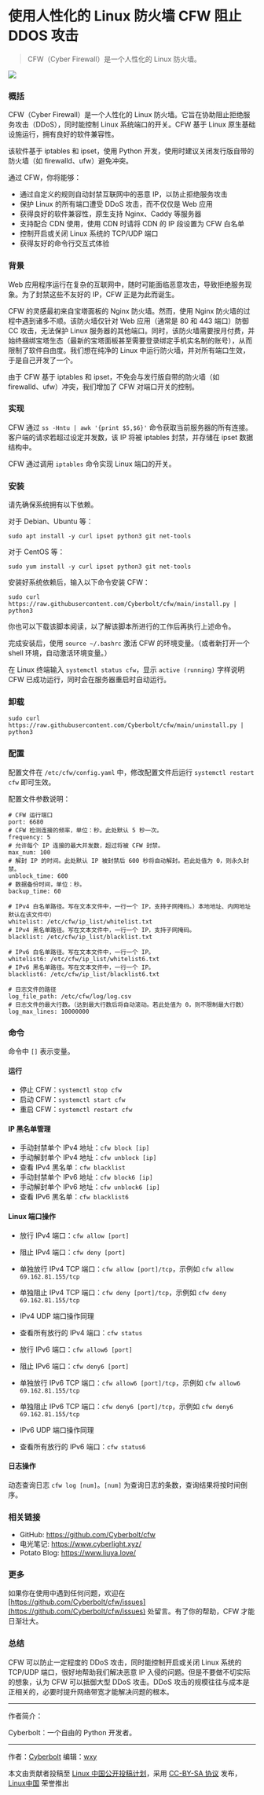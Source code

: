 [#]: subject: "使用人性化的 Linux 防火墙 CFW 阻止 DDOS 攻击"
[#]: author: "Cyberbolt https://www.zhihu.com/people/cyberbolt"
[#]: keywords: "CFW Linux DDOS 分布式拒绝服务攻击 网络安全"
[#]: url: "https://linux.cn/article-15412-1.html"

使用人性化的 Linux 防火墙 CFW 阻止 DDOS 攻击
======

> CFW（Cyber Firewall）是一个人性化的 Linux 防火墙。

![](https://www.cyberlight.xyz/static/picture-bed/20221118-CFW-Article/Cyber-Security.jpg)

### 概括

CFW（Cyber Firewall）是一个人性化的 Linux 防火墙。它旨在协助阻止拒绝服务攻击（DDoS），同时能控制 Linux 系统端口的开关。CFW 基于 Linux 原生基础设施运行，拥有良好的软件兼容性。

该软件基于 iptables 和 ipset，使用 Python 开发，使用时建议关闭发行版自带的防火墙（如 firewalld、ufw）避免冲突。

通过 CFW，你将能够：

- 通过自定义的规则自动封禁互联网中的恶意 IP，以防止拒绝服务攻击
- 保护 Linux 的所有端口遭受 DDoS 攻击，而不仅仅是 Web 应用
- 获得良好的软件兼容性，原生支持 Nginx、Caddy 等服务器
- 支持配合 CDN 使用，使用 CDN 时请将 CDN 的 IP 段设置为 CFW 白名单
- 控制开启或关闭 Linux 系统的 TCP/UDP 端口
- 获得友好的命令行交互式体验

### 背景

Web 应用程序运行在复杂的互联网中，随时可能面临恶意攻击，导致拒绝服务现象。为了封禁这些不友好的 IP，CFW 正是为此而诞生。

CFW 的灵感最初来自宝塔面板的 Nginx 防火墙。然而，使用 Nginx 防火墙的过程中遇到诸多不顺。该防火墙仅针对 Web 应用（通常是 80 和 443 端口）防御 CC 攻击，无法保护 Linux 服务器的其他端口。同时，该防火墙需要按月付费，并始终捆绑宝塔生态（最新的宝塔面板甚至需要登录绑定手机实名制的账号），从而限制了软件自由度。我们想在纯净的 Linux 中运行防火墙，并对所有端口生效，于是自己开发了一个。

由于 CFW 基于 iptables 和 ipset，不免会与发行版自带的防火墙（如 firewalld、ufw）冲突，我们增加了 CFW 对端口开关的控制。

### 实现

CFW 通过 `ss -Hntu | awk '{print $5,$6}'` 命令获取当前服务器的所有连接。客户端的请求若超过设定并发数，该 IP 将被 iptables 封禁，并存储在 ipset 数据结构中。

CFW 通过调用 `iptables` 命令实现 Linux 端口的开关。

### 安装

请先确保系统拥有以下依赖。

对于 Debian、Ubuntu 等：

```
sudo apt install -y curl ipset python3 git net-tools
```

对于 CentOS 等：

```
sudo yum install -y curl ipset python3 git net-tools
```

安装好系统依赖后，输入以下命令安装 CFW：

```
sudo curl https://raw.githubusercontent.com/Cyberbolt/cfw/main/install.py | python3
```

你也可以下载该脚本阅读，以了解该脚本所进行的工作后再执行上述命令。

完成安装后，使用 `source ~/.bashrc` 激活 CFW 的环境变量。（或者新打开一个 shell 环境，自动激活环境变量。）

在 Linux 终端输入 `systemctl status cfw`，显示 `active (running)` 字样说明 CFW 已成功运行，同时会在服务器重启时自动运行。

### 卸载

```
sudo curl https://raw.githubusercontent.com/Cyberbolt/cfw/main/uninstall.py | python3
```

### 配置

配置文件在 `/etc/cfw/config.yaml` 中，修改配置文件后运行 `systemctl restart cfw` 即可生效。

配置文件参数说明：

```
# CFW 运行端口
port: 6680
# CFW 检测连接的频率，单位：秒。此处默认 5 秒一次。
frequency: 5
# 允许每个 IP 连接的最大并发数，超过将被 CFW 封禁。
max_num: 100
# 解封 IP 的时间。此处默认 IP 被封禁后 600 秒将自动解封。若此处值为 0，则永久封禁。
unblock_time: 600
# 数据备份时间，单位：秒。
backup_time: 60

# IPv4 白名单路径。写在文本文件中，一行一个 IP，支持子网掩码。）本地地址、内网地址默认在该文件中）
whitelist: /etc/cfw/ip_list/whitelist.txt
# IPv4 黑名单路径。写在文本文件中，一行一个 IP，支持子网掩码。
blacklist: /etc/cfw/ip_list/blacklist.txt

# IPv6 白名单路径。写在文本文件中，一行一个 IP。
whitelist6: /etc/cfw/ip_list/whitelist6.txt
# IPv6 黑名单路径。写在文本文件中，一行一个 IP。
blacklist6: /etc/cfw/ip_list/blacklist6.txt

# 日志文件的路径
log_file_path: /etc/cfw/log/log.csv
# 日志文件的最大行数。（达到最大行数后将自动滚动。若此处值为 0，则不限制最大行数）
log_max_lines: 10000000
```

### 命令

命令中 `[]` 表示变量。

#### 运行

- 停止 CFW：`systemctl stop cfw`
- 启动 CFW：`systemctl start cfw`
- 重启 CFW：`systemctl restart cfw`

#### IP 黑名单管理

- 手动封禁单个 IPv4 地址：`cfw block [ip]`
- 手动解封单个 IPv4 地址：`cfw unblock [ip]`
- 查看 IPv4 黑名单：`cfw blacklist`
- 手动封禁单个 IPv6 地址：`cfw block6 [ip]`
- 手动解封单个 IPv6 地址：`cfw unblock6 [ip]`
- 查看 IPv6 黑名单：`cfw blacklist6`

#### Linux 端口操作

- 放行 IPv4 端口：`cfw allow [port]`
- 阻止 IPv4 端口：`cfw deny [port]`
- 单独放行 IPv4 TCP 端口：`cfw allow [port]/tcp`，示例如 `cfw allow 69.162.81.155/tcp`
- 单独阻止 IPv4 TCP 端口：`cfw deny [port]/tcp`，示例如 `cfw deny 69.162.81.155/tcp`
- IPv4 UDP 端口操作同理
- 查看所有放行的 IPv4 端口：`cfw status`

- 放行 IPv6 端口：`cfw allow6 [port]`
- 阻止 IPv6 端口：`cfw deny6 [port]`
- 单独放行 IPv6 TCP 端口：`cfw allow6 [port]/tcp`，示例如 `cfw allow6 69.162.81.155/tcp`
- 单独阻止 IPv6 TCP 端口：`cfw deny6 [port]/tcp`，示例如 `cfw deny6 69.162.81.155/tcp`
- IPv6 UDP 端口操作同理
- 查看所有放行的 IPv6 端口：`cfw status6`

#### 日志操作

动态查询日志 `cfw log [num]`。`[num]` 为查询日志的条数，查询结果将按时间倒序。

### 相关链接

- GitHub: https://github.com/Cyberbolt/cfw
- 电光笔记: https://www.cyberlight.xyz/
- Potato Blog: https://www.liuya.love/

### 更多

如果你在使用中遇到任何问题，欢迎在 [https://github.com/Cyberbolt/cfw/issues](https://github.com/Cyberbolt/cfw/issues) 处留言。有了你的帮助，CFW 才能日渐壮大。

### 总结

CFW 可以防止一定程度的 DDoS 攻击，同时能控制开启或关闭 Linux 系统的 TCP/UDP 端口，很好地帮助我们解决恶意 IP 入侵的问题。但是不要做不切实际的想象，认为 CFW 可以抵御大型 DDoS 攻击。DDoS 攻击的规模往往与成本是正相关的，必要时提升网络带宽才能解决问题的根本。

---

作者简介：

Cyberbolt：一个自由的 Python 开发者。

------

作者：[Cyberbolt](https://www.zhihu.com/people/cyberbolt)
编辑：[wxy](https://github.com/wxy)

本文由贡献者投稿至 [Linux 中国公开投稿计划](https://github.com/LCTT/Articles/)，采用 [CC-BY-SA 协议](https://creativecommons.org/licenses/by-sa/4.0/deed.zh) 发布，[Linux中国](https://linux.cn/) 荣誉推出
